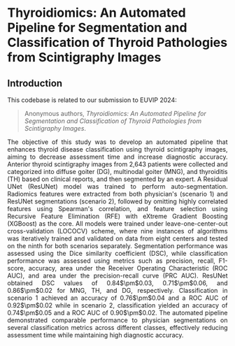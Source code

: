 # Thyroidiomics: An Automated Pipeline for Segmentation and Classification of Thyroid Pathologies from Scintigraphy Images


## Introduction
This codebase is related to our submission to EUVIP 2024:<br>
> Anonymous authors, _Thyroidiomics: An Automated Pipeline for Segmentation and Classification of Thyroid Pathologies from Scintigraphy Images_.

<p align="justify">
The objective of this study was to develop an automated pipeline that enhances thyroid disease classification using thyroid scintigraphy images, aiming to decrease assessment time and increase diagnostic accuracy. Anterior thyroid scintigraphy images from 2,643 patients were collected and categorized into diffuse goiter (DG), multinodal goiter (MNG), and thyroiditis (TH) based on clinical reports, and then segmented by an expert. A Residual UNet (ResUNet) model was trained to perform auto-segmentation. Radiomics features were extracted from both physician's (scenario 1) and ResUNet segmentations (scenario 2), followed by omitting highly correlated features using Spearman's correlation, and feature selection using Recursive Feature Elimination (RFE) with eXtreme Gradient Boosting (XGBoost) as the core. All models were trained under leave-one-center-out cross-validation (LOCOCV) scheme, where nine instances of algorithms was iteratively trained and validated on data from eight centers and tested on the ninth for both scenarios separately. Segmentation performance was assessed using the Dice similarity coefficient (DSC), while classification performance was assessed using metrics such as precision, recall, F1-score, accuracy, area under the Receiver Operating Characteristic (ROC AUC), and area under the precision-recall curve (PRC AUC). ResUNet obtained DSC values of 0.84$\pm$0.03, 0.71$\pm$0.06, and 0.86$\pm$0.02 for MNG, TH, and DG, respectively. Classification in scenario 1 achieved an accuracy of 0.76$\pm$0.04 and a ROC AUC of 0.92$\pm$0.02 while in scenario 2, classification yielded an accuracy of 0.74$\pm$0.05 and a ROC AUC of 0.90$\pm$0.02. The automated pipeline demonstrated comparable performance to physician segmentations on several classification metrics across different classes, effectively reducing assessment time while maintaining high diagnostic accuracy.
</p>
